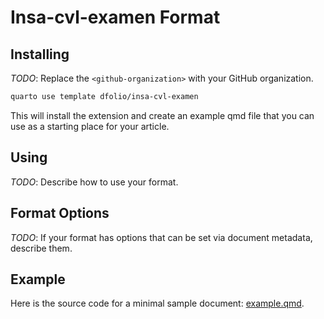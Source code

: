 # Insa-cvl-examen Format

## Installing

*TODO*: Replace the `<github-organization>` with your GitHub organization.

```bash
quarto use template dfolio/insa-cvl-examen
```

This will install the extension and create an example qmd file that you can use as a starting place for your article.

## Using

*TODO*: Describe how to use your format.

## Format Options

*TODO*: If your format has options that can be set via document metadata, describe them.

## Example

Here is the source code for a minimal sample document: [example.qmd](example.qmd).

